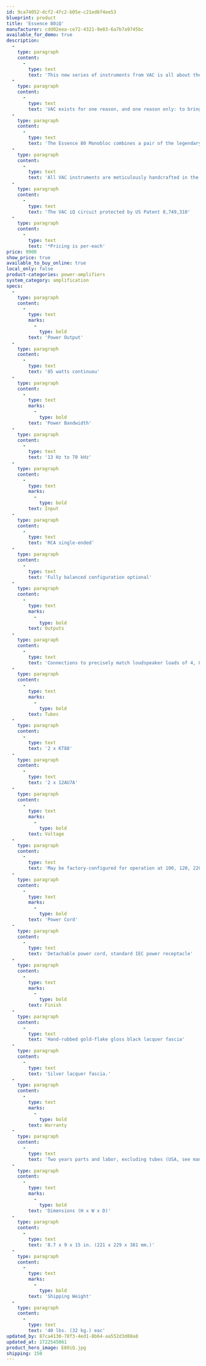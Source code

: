 ```yaml
---
id: 9ca74052-dcf2-4fc2-b05e-c21ed6f4ee53
blueprint: product
title: 'Essence 80iQ'
manufacturer: cdd02eea-ce72-4321-9e03-6a7b7a9745bc
available_for_demo: true
description:
  -
    type: paragraph
    content:
      -
        type: text
        text: 'This new series of instruments from VAC is all about the essence of music, and the essence of exceptional audio engineering focused on it. These superb components take the essential circuits, premium parts, and construction techniques from our finest models and present them in an elegant, elemental, and essential form.'
  -
    type: paragraph
    content:
      -
        type: text
        text: 'VAC exists for one reason, and one reason only: to bring the wealth of recorded music back with the greatest possible breath of life, to preserve and present the essence of the performance, to allow the artist to connect with you, today, now, right where you are.'
  -
    type: paragraph
    content:
      -
        type: text
        text: 'The Essence 80 Monobloc combines a pair of the legendary Gold Lion KT88 beam power tubes with our patented iQ Continuous Automatic Bias System and a massive 14 pound power transformer to deliver a vivid, lifelike sound that practically leaps from the loudspeakers. Two 12AU7 twin triodes operating in a Class A1 direct coupled configuration form the input and driver circuit. Premium rhodium plated binding posts provide connections for speakers of 4, 8, or 16 ohms.'
  -
    type: paragraph
    content:
      -
        type: text
        text: 'All VAC instruments are meticulously handcrafted in the United States for heirloom quality. Ask your dealer for an audition today.'
  -
    type: paragraph
    content:
      -
        type: text
        text: 'The VAC iQ circuit protected by US Patent 8,749,310'
  -
    type: paragraph
    content:
      -
        type: text
        text: '*Pricing is per-each'
price: 9900
show_price: true
available_to_buy_online: true
local_only: false
product-categories: power-amplifiers
system_category: amplification
specs:
  -
    type: paragraph
    content:
      -
        type: text
        marks:
          -
            type: bold
        text: 'Power Output'
  -
    type: paragraph
    content:
      -
        type: text
        text: '85 watts continuou'
  -
    type: paragraph
    content:
      -
        type: text
        marks:
          -
            type: bold
        text: 'Power Bandwidth'
  -
    type: paragraph
    content:
      -
        type: text
        text: '13 Hz to 70 kHz'
  -
    type: paragraph
    content:
      -
        type: text
        marks:
          -
            type: bold
        text: Input
  -
    type: paragraph
    content:
      -
        type: text
        text: 'RCA single-ended'
  -
    type: paragraph
    content:
      -
        type: text
        text: 'Fully balanced configuration optional'
  -
    type: paragraph
    content:
      -
        type: text
        marks:
          -
            type: bold
        text: Outputs
  -
    type: paragraph
    content:
      -
        type: text
        text: 'Connections to precisely match loudspeaker loads of 4, 8 and 16 ohms'
  -
    type: paragraph
    content:
      -
        type: text
        marks:
          -
            type: bold
        text: Tubes
  -
    type: paragraph
    content:
      -
        type: text
        text: '2 x KT88'
  -
    type: paragraph
    content:
      -
        type: text
        text: '2 x 12AU7A'
  -
    type: paragraph
    content:
      -
        type: text
        marks:
          -
            type: bold
        text: Voltage
  -
    type: paragraph
    content:
      -
        type: text
        text: 'May be factory-configured for operation at 100, 120, 220, or 230/240 volts'
  -
    type: paragraph
    content:
      -
        type: text
        marks:
          -
            type: bold
        text: 'Power Cord'
  -
    type: paragraph
    content:
      -
        type: text
        text: 'Detachable power cord, standard IEC power receptacle'
  -
    type: paragraph
    content:
      -
        type: text
        marks:
          -
            type: bold
        text: Finish
  -
    type: paragraph
    content:
      -
        type: text
        text: 'Hand-rubbed gold-flake gloss black lacquer fascia'
  -
    type: paragraph
    content:
      -
        type: text
        text: 'Silver lacquer fascia.'
  -
    type: paragraph
    content:
      -
        type: text
        marks:
          -
            type: bold
        text: Warranty
  -
    type: paragraph
    content:
      -
        type: text
        text: 'Two years parts and labor, excluding tubes (USA, see manual for full details)'
  -
    type: paragraph
    content:
      -
        type: text
        marks:
          -
            type: bold
        text: 'Dimensions (H x W x D)'
  -
    type: paragraph
    content:
      -
        type: text
        text: '8.7 x 9 x 15 in. (221 x 229 x 381 mm.)'
  -
    type: paragraph
    content:
      -
        type: text
        marks:
          -
            type: bold
        text: 'Shipping Weight'
  -
    type: paragraph
    content:
      -
        type: text
        text: '40 lbs. (32 kg.) eac'
updated_by: 87ca4130-78f3-4ed1-8b64-aa552d3d08a8
updated_at: 1722545861
product_hero_image: E80iQ.jpg
shipping: 150
---
```

